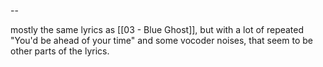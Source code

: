 --

mostly the same lyrics as [[03 - Blue Ghost]], but with a lot of repeated "You'd be ahead of your time" and some vocoder noises, that seem to be other parts of the lyrics. 